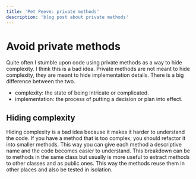 ```yaml
---
title: 'Pet Peeve: private methods'
description: 'blog post about private methods'
---
```


# Avoid private methods

Quite often I stumble upon code using private methods as a way to hide complexity. I think this is a bad idea. Private methods are not meant to hide complexity, they are meant to hide implementation details. There is a big difference between the two.

- complexity: the state of being intricate or complicated.
- implementation: the process of putting a decision or plan into effect.

## Hiding complexity

Hiding complexity is a bad idea because it makes it harder to understand the code.
If you have a method that is too complex, you should refactor it into smaller methods.
This way you can give each method a descriptive name and the code becomes easier to understand.
This breakdown can be to methods in the same class
but usually is more useful to extract methods to other classes and as public ones.
This way the methods reuse them in other places and also be tested in isolation.
